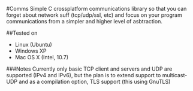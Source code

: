 #Comms
Simple C crossplatform communications library so that you can forget about network suff (tcp/udp/ssl, etc) and focus on your program communications from a simpler and higher level of asbtraction.

##Tested on
* Linux (Ubuntu)
* Windows XP
* Mac OS X (Intel, 10.7)

###Notes
Currently only basic TCP client and servers and UDP are supported (IPv4 and IPv6), but the plan is to extend support to multicast-UDP and as a compilation option, TLS support (this using GnuTLS)